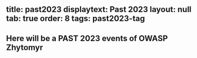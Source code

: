 title: past2023
displaytext: Past 2023
layout:  null
tab: true
order: 8
tags: past2023-tag
---
## Here will be a PAST 2023 events of OWASP Zhytomyr